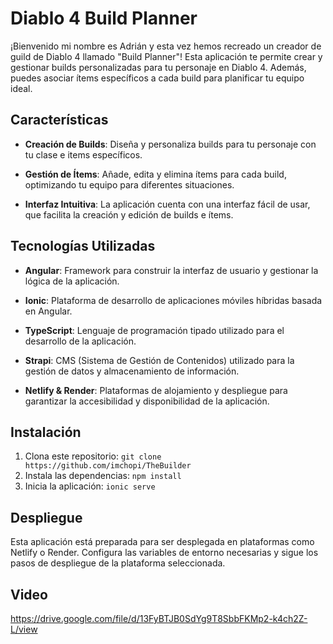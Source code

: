 # Diablo 4 Build Planner

¡Bienvenido mi nombre es Adrián y esta vez hemos recreado un creador de guild de Diablo 4 llamado "Build Planner"! Esta aplicación te permite crear y gestionar builds personalizadas para tu personaje en Diablo 4. Además, puedes asociar ítems específicos a cada build para planificar tu equipo ideal.

## Características

- **Creación de Builds**: Diseña y personaliza builds para tu personaje con tu clase e items específicos.
  
- **Gestión de Ítems**: Añade, edita y elimina ítems para cada build, optimizando tu equipo para diferentes situaciones.

- **Interfaz Intuitiva**: La aplicación cuenta con una interfaz fácil de usar, que facilita la creación y edición de builds e ítems.

## Tecnologías Utilizadas

- **Angular**: Framework para construir la interfaz de usuario y gestionar la lógica de la aplicación.

- **Ionic**: Plataforma de desarrollo de aplicaciones móviles híbridas basada en Angular.

- **TypeScript**: Lenguaje de programación tipado utilizado para el desarrollo de la aplicación.

- **Strapi**: CMS (Sistema de Gestión de Contenidos) utilizado para la gestión de datos y almacenamiento de información.

- **Netlify & Render**: Plataformas de alojamiento y despliegue para garantizar la accesibilidad y disponibilidad de la aplicación.

## Instalación

1. Clona este repositorio: `git clone https://github.com/imchopi/TheBuilder`
2. Instala las dependencias: `npm install`
3. Inicia la aplicación: `ionic serve`

## Despliegue

Esta aplicación está preparada para ser desplegada en plataformas como Netlify o Render. Configura las variables de entorno necesarias y sigue los pasos de despliegue de la plataforma seleccionada.

## Video

https://drive.google.com/file/d/13FyBTJB0SdYg9T8SbbFKMp2-k4ch2Z-L/view
